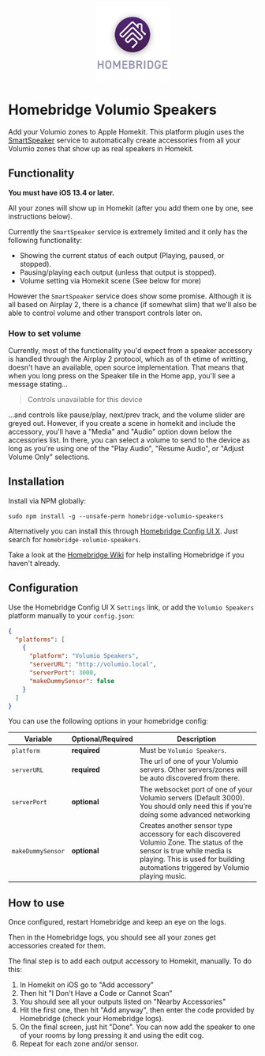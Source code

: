 <p align="center">
<img src="https://github.com/homebridge/branding/raw/master/logos/homebridge-wordmark-logo-vertical.png" width="150">
</p>

# Homebridge Volumio Speakers

Add your Volumio zones to Apple Homekit. This platform plugin uses the [SmartSpeaker](https://developers.homebridge.io/#/service/SmartSpeaker) service to automatically create accessories from
all your Volumio zones that show up as real speakers in Homekit.

## Functionality

**You must have iOS 13.4 or later.**

All your zones will show up in Homekit (after you add them one by one, see instructions below).

Currently the `SmartSpeaker` service is extremely limited and it only has the following functionality:

- Showing the current status of each output (Playing, paused, or stopped).
- Pausing/playing each output (unless that output is stopped).
- Volume setting via Homekit scene (See below for more)

However the `SmartSpeaker` service does show some promise. Although it is all based on Airplay 2, there is a chance (if
somewhat slim) that we'll also be able to control volume and other transport controls later on.

### How to set volume

Currently, most of the functionality you'd expect from a speaker accessory is handled through the Airplay 2 protocol, which as of th etime of writting, doesn't have an available, open source implementation. That means that when you long press on the Speaker tile in the Home app, you'll see a message stating...

> Controls unavailable for this device

...and controls like pause/play, next/prev track, and the volume slider are greyed out. However, if you create a scene in homekit and include the accessory, you'll have a "Media" and "Audio" option down below the accessories list. In there, you can select a volume to send to the device as long as you're using one of the "Play Audio", "Resume Audio", or "Adjust Volume Only" selections.

## Installation

Install via NPM globally:

```
sudo npm install -g --unsafe-perm homebridge-volumio-speakers
```

Alternatively you can install this through [Homebridge Config UI X](https://www.npmjs.com/package/homebridge-config-ui-x). Just search for `homebridge-volumio-speakers`.

Take a look at the [Homebridge Wiki](https://github.com/homebridge/homebridge/wiki) for help installing Homebridge if you
haven't already.

## Configuration

Use the Homebridge Config UI X `Settings` link, or add the `Volumio Speakers` platform manually to your `config.json`:

```json
{
  "platforms": [
    {
      "platform": "Volumio Speakers",
      "serverURL": "http://volumio.local",
      "serverPort": 3000,
      "makeDummySensor": false
    }
  ]
}
```

You can use the following options in your homebridge config:

| Variable          | Optional/Required | Description                                                                                                                                                                                                |
| ----------------- | ----------------- | ---------------------------------------------------------------------------------------------------------------------------------------------------------------------------------------------------------- |
| `platform`        | **required**      | Must be `Volumio Speakers`.                                                                                                                                                                                |
| `serverURL`       | **required**      | The url of one of your Volumio servers. Other servers/zones will be auto discovered from there.                                                                                                            |
| `serverPort`      | **optional**      | The websocket port of one of your Volumio servers (Default 3000). You should only need this if you're doing some advanced networking                                                                       |
| `makeDummySensor` | **optional**      | Creates another sensor type accessory for each discovered Volumio Zone. The status of the sensor is true while media is playing. This is used for building automations triggered by Volumio playing music. |

## How to use

Once configured, restart Homebridge and keep an eye on the logs.

Then in the Homebridge logs, you should see all your zones get accessories created for them.

The final step is to add each output accessory to Homekit, manually. To do this:

1. In Homekit on iOS go to "Add accessory"
2. Then hit "I Don't Have a Code or Cannot Scan"
3. You should see all your outputs listed on "Nearby Accessories"
4. Hit the first one, then hit "Add anyway", then enter the code provided by Homebridge (check your Homebridge logs).
5. On the final screen, just hit "Done". You can now add the speaker to one of your rooms by long pressing it and using the edit cog.
6. Repeat for each zone and/or sensor.
